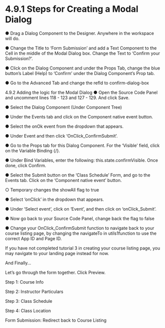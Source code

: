 # 4.9.1 Steps for Creating a Modal Dialog

● Drag a Dialog Component to the Designer. Anywhere in the workspace will do.

● Change the Title to ‘Form Submission’ and add a Text Component to the Cell in the middle of the Modal Dialog box. Change the Text to ‘Confirm your Submission?’.

● Click on the Dialog Component and under the Props Tab, change the blue button’s 	Label (Help) to ‘Confirm’ under the Dialog Component’s Prop tab.







● Go to the Advanced Tab and change the refId to confirm-dialog-box







4.9.2 Adding the logic for the Modal Dialog 
	● Open the Source Code Panel and uncomment lines 118 - 123 and 127 - 129. And click 		Save.

● Select the Dialog Component (Under Component Tree)







● Under the Events tab and click on the Component native event button.

● Select the onOk event from the dropdown that appears.







● Under Event and then click ‘OnClick_ConfirmSubmit’.







● Go to the Props tab for this Dialog Component. For the ‘Visible’ field, click on the 	Variable Binding {/}.

● Under Bind Variables, enter the following: this.state.confirmVisible. Once done, click 	Confirm.







● Select the Submit button on the ‘Class Schedule’ Form, and go to the Events tab. Click 	on the ‘Component native event’ button.

○ Temporary changes the showAll flag to true











● Select ‘onClick’ in the dropdown that appears.

● Under ‘Select event’, click on ‘Event’, and then click on ‘onClick_Submit’.







● Now go back to your Source Code Panel, change back the flag to false

● Change your OnClick_ConfirmSubmit function to navigate back to your course listing page, by changing the navigateTo in utils1function to use the correct App ID and Page ID.

If you have not completed tutorial 3 in creating your course listing page, you may navigate to your landing page instead for now.













And Finally…

Let’s go through the form together. Click Preview.

Step 1: Course Info

Step 2: Instructor Particulars

Step 3: Class Schedule







Step 4: Class Location

Form Submission: Redirect back to Course Listing







